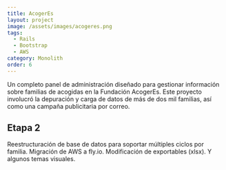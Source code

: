 ```yaml
---
title: AcogerEs
layout: project
image: /assets/images/acogeres.png
tags:
  - Rails
  - Bootstrap
  - AWS
category: Monolith
order: 6
---
```

Un completo panel de administración diseñado para gestionar información sobre familias de acogidas en la Fundación AcogerEs. Este proyecto involucró la depuración y carga de datos de más de dos mil familias, así como una campaña publicitaria por correo.

## Etapa 2

Reestructuración de base de datos para soportar múltiples ciclos por familia. Migración de AWS a fly.io. Modificación de exportables (xlsx). Y algunos temas visuales.

